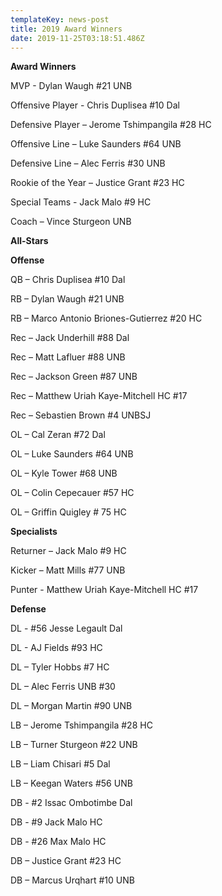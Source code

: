 ```yaml
---
templateKey: news-post
title: 2019 Award Winners
date: 2019-11-25T03:18:51.486Z
---
```

**Award Winners**

MVP - Dylan Waugh #21 UNB

Offensive Player - Chris Duplisea #10 Dal

Defensive Player – Jerome Tshimpangila #28 HC

Offensive Line – Luke Saunders #64 UNB

Defensive Line – Alec Ferris #30 UNB

Rookie of the Year – Justice Grant #23 HC

Special Teams - Jack Malo #9 HC

Coach – Vince Sturgeon UNB

**All-Stars**

**Offense**

QB – Chris Duplisea #10 Dal

RB – Dylan Waugh #21 UNB

RB – Marco Antonio Briones-Gutierrez #20 HC

Rec – Jack Underhill #88 Dal

Rec – Matt Lafluer #88 UNB

Rec – Jackson Green #87 UNB

Rec – Matthew Uriah Kaye-Mitchell HC #17

Rec – Sebastien Brown #4 UNBSJ

OL – Cal Zeran #72 Dal

OL – Luke Saunders #64 UNB

OL – Kyle Tower #68 UNB

OL – Colin Cepecauer #57 HC

OL – Griffin Quigley # 75 HC

**Specialists**

Returner – Jack Malo #9 HC

Kicker – Matt Mills #77 UNB

Punter - Matthew Uriah Kaye-Mitchell HC #17

**Defense**

DL - #56 Jesse Legault Dal

DL - AJ Fields #93 HC

DL – Tyler Hobbs #7 HC

DL – Alec Ferris UNB #30

DL – Morgan Martin #90 UNB

LB – Jerome Tshimpangila #28 HC

LB – Turner Sturgeon #22 UNB

LB – Liam Chisari #5 Dal

LB – Keegan Waters #56 UNB

DB - #2 Issac Ombotimbe Dal

DB - #9 Jack Malo HC

DB - #26 Max Malo HC

DB – Justice Grant #23 HC

DB – Marcus Urqhart #10 UNB
